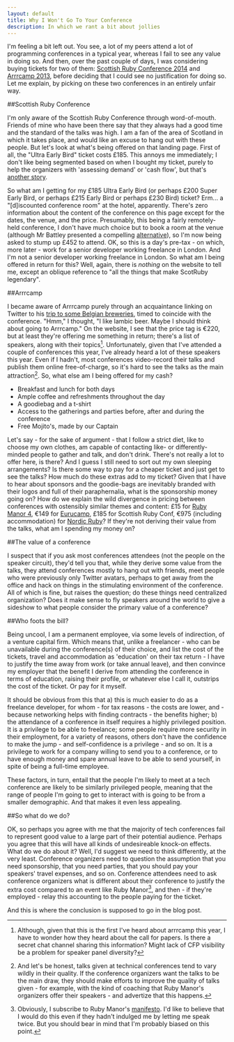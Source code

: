 ```yaml
---
layout: default
title: Why I Won't Go To Your Conference
description: In which we rant a bit about jollies
---
```


I'm feeling a bit left out. You see, a lot of my peers attend a lot of programming conferences in a typical year, whereas I fail to see any value in doing so. And then, over the past couple of days, I was considering buying tickets for two of them: [Scottish Ruby Conference 2014](http://2014.scottishrubyconference.com/) and [Arrrcamp 2013](http://arrrrcamp.be/), before deciding that I could see no justification for doing so. Let me explain, by picking on these two conferences in an entirely unfair way.

##Scottish Ruby Conference

I'm only aware of the Scottish Ruby Conference through word-of-mouth. Friends of mine who have been there say that they always had a good time and the standard of the talks was high. I am a fan of the area of Scotland in which it takes place, and would like an excuse to hang out with these people. But let's look at what's being offered on that landing page. First of all, the "Ultra Early Bird" ticket costs &pound;185. This annoys me immediately; I don't like being segmented based on when I bought my ticket, purely to help the organizers with 'assessing demand' or 'cash flow', but that's [another story](http://interblah.net/early-bird-tickets).

So what am I getting for my &pound;185 Ultra Early Bird (or perhaps &pound;200 Super Early Bird, or perhaps &pound;215 Early Bird or perhaps &pound;230 Bird) ticket? Erm... a "[d]iscounted conference room" at the hotel, apparently. There's zero information about the content of the conference on this page except for the dates, the venue, and the price. Presumably, this being a fairly remotely-held conference, I don't have much choice but to book a room at the venue (although Mr Battley presented a compelling [alternative](http://www.visitscotland.com/see-do/activities/walking/wild-camping)), so I'm now being asked to stump up &pound;452 to attend. OK, so this is a day's pre-tax - on which, more later - work for a senior developer working freelance in London. And I'm not a senior developer working freelance in London. So what am I being offered in return for this? Well, again, there is *nothing* on the website to tell me, except an oblique reference to "all the things that make ScotRuby legendary".

##Arrrcamp

I became aware of Arrrcamp purely through an acquaintance linking on Twitter to his [trip to some Belgian breweries](https://github.com/ruby-lambik/ruby-lambik-2013), timed to coincide with the conference. "Hmm," I thought, "I like lambic beer. Maybe I should think about going to Arrrcamp." On the website, I see that the price tag is &euro;220, but at least they're offering me something in return; there's a list of speakers, along with their topics[^1]. Unfortunately, given that I've attended a couple of conferences this year, I've already heard a lot of these speakers this year. Even if I hadn't, most conferences video-record their talks and publish them online free-of-charge, so it's hard to see the talks as the main attraction[^2]. So, what else am I being offered for my cash?

* Breakfast and lunch for both days
* Ample coffee and refreshments throughout the day
* A goodiebag and a t-shirt
* Access to the gatherings and parties before, after and during the conference
* Free Mojito's, made by our Captain

Let's say - for the sake of argument - that I follow a strict diet, like to choose my own clothes, am capable of contacting like- or differently-minded people to gather and talk, and don't drink. There's not really a lot to offer here, is there? And I guess I still need to sort out my own sleeping arrangements? Is there some way to pay for a cheaper ticket and just get to see the talks? How much do these extras add to my ticket? Given that I have to hear about sponsors and the goodie-bags are inevitably branded with their logos and full of their paraphernalia, what is the sponsorship money going on? How do we explain the wild divergence in pricing between conferences with ostensibly similar themes and content: &pound;15 for [Ruby Manor 4](http://rubymanor.org/4/), &euro;149 for [Eurucamp](http://2013.eurucamp.org/), &pound;185 for Scottish Ruby Conf, &euro;975 (including accommodation) for [Nordic Ruby](http://www.nordicruby.org/register)? If they're not deriving their value from the talks, what am I spending my money on?

##The value of a conference

I suspect that if you ask most conferences attendees (not the people on the speaker circuit), they'd tell you that, while they derive some value from the talks, they attend conferences mostly to hang out with friends, meet people who were previously only Twitter avatars, perhaps to get away from the office and hack on things in the stimulating environment of the conference. All of which is fine, but raises the question; do these things need centralized organization? Does it make sense to fly speakers around the world to give a sideshow to what people consider the primary value of a conference?

##Who foots the bill?

Being uncool, I am a permanent employee, via some levels of indirection, of a venture capital firm. Which means that, unlike a freelancer - who can be unavailable during the conference(s) of their choice, and list the cost of the tickets, travel and accommodation as 'education' on their tax return - I have to justify the time away from work (or take annual leave), and then convince my employer that the benefit I derive from attending the conference in terms of education, raising their profile, or whatever else I call it, outstrips the cost of the ticket. Or pay for it myself.

It should be obvious from this that a) this is much easier to do as a freelance developer, for whom - for tax reasons - the costs are lower, and - because networking helps with finding contracts - the benefits higher; b) the attendance of a conference in itself requires a highly privileged position. It is a privilege to be able to freelance; some people require more security in their employment, for a variety of reasons, others don't have the confidence to make the jump - and self-confidence is a privilege - and so on. It is a privilege to work for a company willing to send you to a conference, or to have enough money and spare annual leave to be able to send yourself, in spite of being a full-time employee.

These factors, in turn, entail that the people I'm likely to meet at a tech conference are likely to be similarly privileged people, meaning that the range of people I'm going to get to interact with is going to be from a smaller demographic. And that makes it even less appealing.

##So what do we do?

OK, so perhaps you agree with me that the majority of tech conferences fail to represent good value to a large part of their potential audience. Perhaps you agree that this will have all kinds of undesireable knock-on effects. What do we do about it? Well, I'd suggest we need to think differently, at the very least. Conference organizers need to question the assumption that you need sponsorship, that you need parties, that you should pay your speakers' travel expenses, and so on. Conference attendees need to ask conference organizers what is different about their conference to justify the extra cost compared to an event like Ruby Manor[^3], and then - if they're employed - relay this accounting to the people paying for the ticket.

And this is where the conclusion is supposed to go in the blog post.

[^1]: Although, given that this is the first I've heard about arrrcamp this year, I have to wonder how they heard about the call for papers. Is there a secret chat channel sharing this information? Might lack of CFP visibility be a problem for speaker panel diversity?
[^2]: And let's be honest, talks given at technical conferences tend to vary wildly in their quality. If the conference organizers want the talks to be the main draw, they should make efforts to improve the quality of talks given - for example, with the kind of coaching that Ruby Manor's organizers offer their speakers - and advertize that this happens.
[^3]: Obviously, I subscribe to Ruby Manor's [manifesto](http://rubymanor.org/#manifesto). I'd like to believe that I would do this even if they hadn't indulged me by letting me speak twice. But you should bear in mind that I'm probably biased on this point.
